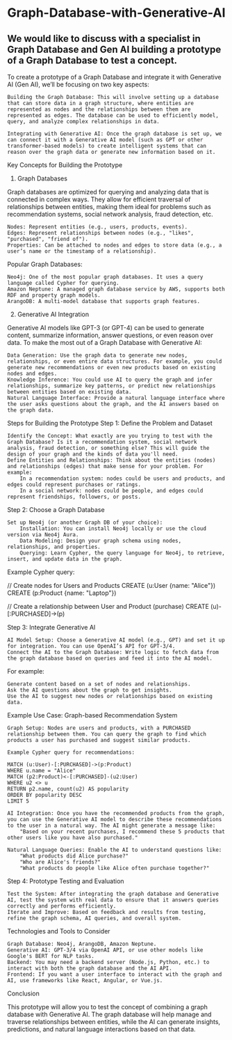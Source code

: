 # Graph-Database-with-Generative-AI
We would like to discuss with a specialist in Graph Database and Gen AI building a prototype of a Graph Database to test a concept. 
-------------
To create a prototype of a Graph Database and integrate it with Generative AI (Gen AI), we’ll be focusing on two key aspects:

    Building the Graph Database: This will involve setting up a database that can store data in a graph structure, where entities are represented as nodes and the relationships between them are represented as edges. The database can be used to efficiently model, query, and analyze complex relationships in data.

    Integrating with Generative AI: Once the graph database is set up, we can connect it with a Generative AI model (such as GPT or other transformer-based models) to create intelligent systems that can reason over the graph data or generate new information based on it.

Key Concepts for Building the Prototype
1. Graph Databases

Graph databases are optimized for querying and analyzing data that is connected in complex ways. They allow for efficient traversal of relationships between entities, making them ideal for problems such as recommendation systems, social network analysis, fraud detection, etc.

    Nodes: Represent entities (e.g., users, products, events).
    Edges: Represent relationships between nodes (e.g., "likes", "purchased", "friend of").
    Properties: Can be attached to nodes and edges to store data (e.g., a user’s name or the timestamp of a relationship).

Popular Graph Databases:

    Neo4j: One of the most popular graph databases. It uses a query language called Cypher for querying.
    Amazon Neptune: A managed graph database service by AWS, supports both RDF and property graph models.
    ArangoDB: A multi-model database that supports graph features.

2. Generative AI Integration

Generative AI models like GPT-3 (or GPT-4) can be used to generate content, summarize information, answer questions, or even reason over data. To make the most out of a Graph Database with Generative AI:

    Data Generation: Use the graph data to generate new nodes, relationships, or even entire data structures. For example, you could generate new recommendations or even new products based on existing nodes and edges.
    Knowledge Inference: You could use AI to query the graph and infer relationships, summarize key patterns, or predict new relationships between entities based on existing data.
    Natural Language Interface: Provide a natural language interface where the user asks questions about the graph, and the AI answers based on the graph data.

Steps for Building the Prototype
Step 1: Define the Problem and Dataset

    Identify the Concept: What exactly are you trying to test with the Graph Database? Is it a recommendation system, social network analysis, fraud detection, or something else? This will guide the design of your graph and the kinds of data you'll need.
    Define Entities and Relationships: Think about the entities (nodes) and relationships (edges) that make sense for your problem. For example:
        In a recommendation system: nodes could be users and products, and edges could represent purchases or ratings.
        In a social network: nodes could be people, and edges could represent friendships, followers, or posts.

Step 2: Choose a Graph Database

    Set up Neo4j (or another Graph DB of your choice):
        Installation: You can install Neo4j locally or use the cloud version via Neo4j Aura.
        Data Modeling: Design your graph schema using nodes, relationships, and properties.
        Querying: Learn Cypher, the query language for Neo4j, to retrieve, insert, and update data in the graph.

Example Cypher query:

// Create nodes for Users and Products
CREATE (u:User {name: "Alice"})
CREATE (p:Product {name: "Laptop"})

// Create a relationship between User and Product (purchase)
CREATE (u)-[:PURCHASED]->(p)

Step 3: Integrate Generative AI

    AI Model Setup: Choose a Generative AI model (e.g., GPT) and set it up for integration. You can use OpenAI’s API for GPT-3/4.
    Connect the AI to the Graph Database: Write logic to fetch data from the graph database based on queries and feed it into the AI model.

For example:

    Generate content based on a set of nodes and relationships.
    Ask the AI questions about the graph to get insights.
    Use the AI to suggest new nodes or relationships based on existing data.

Example Use Case: Graph-based Recommendation System

    Graph Setup: Nodes are users and products, with a PURCHASED relationship between them. You can query the graph to find which products a user has purchased and suggest similar products.

    Example Cypher query for recommendations:

    MATCH (u:User)-[:PURCHASED]->(p:Product)
    WHERE u.name = "Alice"
    MATCH (p2:Product)<-[:PURCHASED]-(u2:User)
    WHERE u2 <> u
    RETURN p2.name, count(u2) AS popularity
    ORDER BY popularity DESC
    LIMIT 5

    AI Integration: Once you have the recommended products from the graph, you can use the Generative AI model to describe these recommendations to the user in a natural way. The AI might generate a message like:
        "Based on your recent purchases, I recommend these 5 products that other users like you have also purchased."

    Natural Language Queries: Enable the AI to understand questions like:
        "What products did Alice purchase?"
        "Who are Alice's friends?"
        "What products do people like Alice often purchase together?"

Step 4: Prototype Testing and Evaluation

    Test the System: After integrating the graph database and Generative AI, test the system with real data to ensure that it answers queries correctly and performs efficiently.
    Iterate and Improve: Based on feedback and results from testing, refine the graph schema, AI queries, and overall system.

Technologies and Tools to Consider

    Graph Database: Neo4j, ArangoDB, Amazon Neptune.
    Generative AI: GPT-3/4 via OpenAI API, or use other models like Google's BERT for NLP tasks.
    Backend: You may need a backend server (Node.js, Python, etc.) to interact with both the graph database and the AI API.
    Frontend: If you want a user interface to interact with the graph and AI, use frameworks like React, Angular, or Vue.js.

Conclusion

This prototype will allow you to test the concept of combining a graph database with Generative AI. The graph database will help manage and traverse relationships between entities, while the AI can generate insights, predictions, and natural language interactions based on that data.
